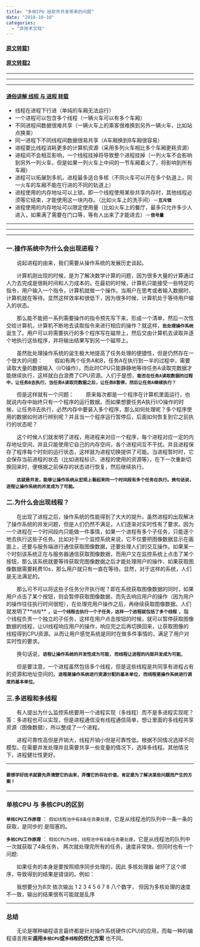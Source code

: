 ```yaml
---
title: "多核CPU 给软件开发带来的问题"
date: "2018-10-10"
categories: 
  - "非技术文档"
---
```


#### [原文转载1](http://www.cnblogs.com/dolphin0520/p/3910667.html "原文转载1")

#### [原文转载2](https://blog.csdn.net/whl_program/article/details/70217354 "原文转载2")

* * *

* * *

* * *

#### [通俗讲解 线程 与 进程 转载](https://www.zhihu.com/question/25532384/answer/411179772 "通俗讲解 线程 与 进程 转载")

- 线程在进程下行进（单纯的车厢无法运行）
- 一个进程可以包含多个线程（一辆火车可以有多个车厢）
- 不同进程间数据很难共享（一辆火车上的乘客很难换到另外一辆火车，比如站点换乘）
- 同一进程下不同线程间数据很易共享（A车厢换到B车厢很容易）
- 进程要比线程消耗更多的计算机资源（采用多列火车相比多个车厢更耗资源）
- 进程间不会相互影响，一个线程挂掉将导致整个进程挂掉（一列火车不会影响到另外一列火车，但是如果一列火车上中间的一节车厢着火了，将影响到所有车厢）
- 进程可以拓展到多机，进程最多适合多核（不同火车可以开在多个轨道上，同一火车的车厢不能在行进的不同的轨道上）
- 进程使用的内存地址可以上锁，即一个线程使用某些共享内存时，其他线程必须等它结束，才能使用这一块内存。（比如火车上的洗手间）－**`互斥锁`**
- 进程使用的内存地址可以限定使用量（比如火车上的餐厅，最多只允许多少人进入，如果满了需要在门口等，等有人出来了才能进去）－**`信号量`**

* * *

* * *

* * *

### 一.操作系统中为什么会出现进程？

　　说起进程的由来，我们需要从操作系统的发展历史谈起。

　　计算机刚出现的时候，是为了解决数学计算的问题，因为很多大量的计算通过人力去完成是很耗时间和人力成本的。在最初的时候，计算机只能接受一些特定的指令，用户输入一个指令，计算机就做一个操作。当用户在思考或者输入数据时，计算机就在等待。显然这样效率和很低下，因为很多时候，计算机处于等待用户输入的状态。

　　那么能不能把一系列需要操作的指令预先写下来，形成一个清单，然后一次性交给计算机，计算机不断地去读取指令来进行相应的操作？就这样，**`批处理操作系统`** 诞生了。用户可以将需要执行的多个程序写在磁带上，然后交由计算机去读取并逐个地执行这些程序，并将输出结果写到另一个磁带上。

　　虽然批处理操作系统的诞生极大地提高了任务处理的便捷性，但是仍然存在一个很大的问题： 　　假如有两个任务A和B，任务A在执行到一半的过程中，需要读取大量的数据输入（I/O操作），而此时CPU只能静静地等待任务A读取完数据才能继续执行，这样就白白浪费了CPU资源。人们于是想，**`能否在任务A读取数据的过程中，让任务B去执行，当任务A读取完数据之后，让任务B暂停，然后让任务A继续执行？`**

　　但是这样就有一个问题： 　　原来每次都是一个程序在计算机里面运行，也就说内存中始终只有一个程序的运行数据。而如果想要任务A执行I/O操作的时候，让任务B去执行，必然内存中要装入多个程序，那么如何处理呢？多个程序使用的数据如何进行辨别呢？并且当一个程序运行暂停后，后面如何恢复到它之前执行的状态呢？

　　这个时候人们就发明了进程，用进程来对应一个程序，每个进程对应一定的内存地址空间，并且只能使用它自己的内存空间，各个进程间互不干扰。并且进程保存了程序每个时刻的运行状态，这样就为进程切换提供了可能。当进程暂时时，它会保存当前进程的状态（比如进程标识、进程的使用的资源等），在下一次重新切换回来时，便根据之前保存的状态进行恢复，然后继续执行。

　　**`这就是并发，能够让操作系统从宏观上看起来同一个时间段有多个任务在执行。换句话说，进程让操作系统的并发成为了可能。`**

### 二.为什么会出现线程？

　　在出现了进程之后，操作系统的性能得到了大大的提升。虽然进程的出现解决了操作系统的并发问题，但是人们仍然不满足，人们逐渐对实时性有了要求。因为一个进程在一个时间段内只能做一件事情，如果一个进程有多个子任务，只能逐个地去执行这些子任务。比如对于一个监控系统来说，它不仅要把图像数据显示在画面上，还要与服务端进行通信获取图像数据，还要处理人们的交互操作。如果某一个时刻该系统正在与服务器通信获取图像数据，而用户又在监控系统上点击了某个按钮，那么该系统就要等待获取完图像数据之后才能处理用户的操作，如果获取图像数据需要耗费10s，那么用户就只有一直在等待。显然，对于这样的系统，人们是无法满足的。

　　那么可不可以将这些子任务分开执行呢？即在系统获取图像数据的同时，如果用户点击了某个按钮，则会暂停获取图像数据，而先去响应用户的操作（因为用户的操作往往执行时间很短），在处理完用户操作之后，再继续获取图像数据。人们就发明了**`线程`** ，**`让一个线程去执行一个子任务，这样一个进程就包括了多个线程`** ，每个线程负责一个独立的子任务，这样在用户点击按钮的时候，就可以暂停获取图像数据的线程，让UI线程响应用户的操作，响应完之后再切换回来，让获取图像的线程得到CPU资源。从而让用户感觉系统是同时在做多件事情的，满足了用户对实时性的要求。

　　换句话说，**`进程让操作系统的并发性成为可能`**，**`而线程让进程的内部并发成为可能`**。

　　但是要注意，一个进程虽然包括多个线程，但是这些线程是共同享有进程占有的资源和地址空间的。**`进程是操作系统进行资源分配的基本单位`**，**`而线程是操作系统进行调度的基本单位`**。

### 三.多进程和多线程

　　有人提出为什么监控系统要用一个进程实现（多线程）而不是多进程实现呢？ 答：多进程也可以实现，但是进程通信没有线程通信简单，想让里面的多线程共享资源（图像数据），所以整成了一个进程。

　　进程可靠性高但是开销大，线程开销小但是可靠性低。根据不同情况选择不同模型。在需要并发处理并且需要共享一些变量的情况下，选择多线程。其他情况下，进程健壮性更好。

* * *

#### **`要想学好技术就要先弄清楚它的由来，弄懂它的存在价值，肯定是为了解决某些问题而产生的方案！`**

* * *

### 单核CPU 与 多核CPU的区别

**`单核CPU工作原理`** ： `假如线程池中有8条任务要处理`，它是从线程池的队列中一条一条的获取，是同步的 是阻塞的。

**`多核CPU工作原理`** ： `假如CPU为4核，线程池中有8条任务要处理`，它是从线程池的队列中一次就获取了4条任务， 两次就处理完所有的任务，速度非常快，但同时也有一个问题:

　　如果任务的本身是要按照顺序同步处理的，因此 多核处理器 破坏了这个顺序，导致得到的结果是错误的。例如：

　　我想要分为8次 依次输出 1 2 3 4 5 6 7 8 八个数字， 但因为多核处理的速度不一致，输出的结果很有可能就是乱序

* * *

### 总结

　　无论是哪种编程语言最终都是针对操作系统硬件(CPU)的应用，而每一种的编程语言用来**调用`多核CPU`或`多线程`的优化方案** 也不同。
